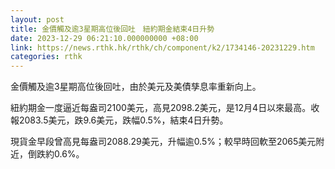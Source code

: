 ```yaml
---
layout: post
title: 金價觸及逾3星期高位後回吐　紐約期金結束4日升勢
date: 2023-12-29 06:21:10.000000000 +08:00
link: https://news.rthk.hk/rthk/ch/component/k2/1734146-20231229.htm
categories: rthk
---
```


金價觸及逾3星期高位後回吐，由於美元及美債孳息率重新向上。

紐約期金一度逼近每盎司2100美元，高見2098.2美元，是12月4日以來最高。收報2083.5美元，跌9.6美元，跌幅0.5%，結束4日升勢。

現貨金早段曾高見每盎司2088.29美元，升幅逾0.5%；較早時回軟至2065美元附近，倒跌約0.6%。

